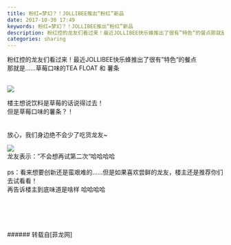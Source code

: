 ```yaml
---
title: 粉红=梦幻？！JOLLIBEE推出“粉红”新品
date: 2017-10-30 17:49
keywords: 粉红=梦幻？！JOLLIBEE推出“粉红”新品
description: 粉红控的龙友们看过来！最近JOLLIBEE快乐蜂推出了很有”特色“的餐点那就是……草莓口味的TEA FLOAT 和 薯条楼主想说饮料是草莓的话说得过去！但是草莓口味的薯条？！放心，我们身边绝不会少了吃货龙友~龙友表示：”不会想再试第二次“哈哈哈哈ps：看来想要创新还是蛮艰难的……但是如果喜欢尝鲜的龙友，楼主还是推荐你们去试看看！再告诉楼主到底味道是啥样 哈哈哈哈
categories: sharing
---
```

<td class="t_f" id="postmessage_954826">

粉红控的龙友们看过来！最近JOLLIBEE快乐蜂推出了很有”特色“的餐点<br/>
那就是……草莓口味的TEA FLOAT 和 薯条<br/>
<br/>

<img aid="662550" data-cf-modified-014b65fa614fcc10d6a72b33-="" file="data/attachment/forum/201710/30/174330gso5qdsd7sdszo9o.png.thumb.jpg" id="aimg_662550" inpost="1" onclick="" onmouseover="" src="http://www.flw.ph/data/attachment/forum/201710/30/174330gso5qdsd7sdszo9o.png" style="cursor:pointer" zoomfile="data/attachment/forum/201710/30/174330gso5qdsd7sdszo9o.png"/>


楼主想说饮料是草莓的话说得过去！<br/>
但是草莓口味的薯条？！<br/>
<br/>
<br/>
放心，我们身边绝不会少了吃货龙友~<br/>

<img aid="662551" data-cf-modified-014b65fa614fcc10d6a72b33-="" file="data/attachment/forum/201710/30/174606l2xcng2jfcw2hn32.jpeg.thumb.jpg" id="aimg_662551" inpost="1" onclick="" onmouseover="" src="http://www.flw.ph/data/attachment/forum/201710/30/174606l2xcng2jfcw2hn32.jpeg" style="cursor:pointer" zoomfile="data/attachment/forum/201710/30/174606l2xcng2jfcw2hn32.jpeg"/>


<br/>
龙友表示：”不会想再试第二次“哈哈哈哈<br/>
<br/>
ps：看来想要创新还是蛮艰难的……但是如果喜欢尝鲜的龙友，楼主还是推荐你们去试看看！<br/>
再告诉楼主到底味道是啥样 哈哈哈哈<br/>
<br/>
<br/>
<br/>
<br/>
<br/>
</td>
###### 转载自[菲龙网]